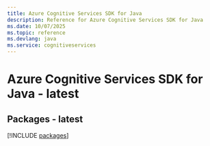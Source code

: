 ```yaml
---
title: Azure Cognitive Services SDK for Java
description: Reference for Azure Cognitive Services SDK for Java
ms.date: 10/07/2025
ms.topic: reference
ms.devlang: java
ms.service: cognitiveservices
---
```

# Azure Cognitive Services SDK for Java - latest
## Packages - latest
[!INCLUDE [packages](cognitive-services-index.md)]